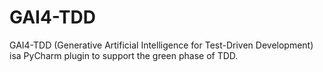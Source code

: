 # GAI4-TDD
 GAI4-TDD (Generative Artificial Intelligence for Test-Driven Development) isa PyCharm plugin to support the green phase of TDD.
